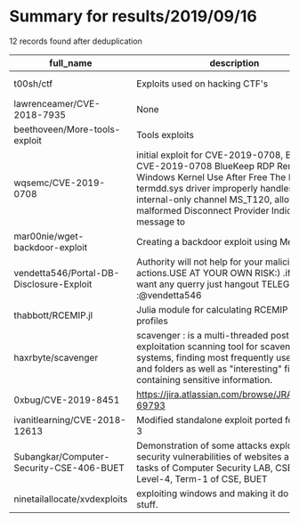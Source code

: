 
# Summary for results/2019/09/16
    
12 records found after deduplication

| full_name | description | html_url | matched_list | matched_count | pushed_at | size | stargazers_count | language | forks_count |
|------------------------------------------|------------------------------------------------------------------------------------------------------------------------------------------------------------------------------------------------------------------------------------------------------------------|-------------------------------------------------------------|-----------------------------------------------|-----------------|---------------------------|--------|--------------------|------------|---------------|
| t00sh/ctf | Exploits used on hacking CTF's | https://github.com/t00sh/ctf | ['exploit'] | 1 | 2019-09-16 11:11:17+00:00 | 883 | 31 | Perl | 20 |
| lawrenceamer/CVE-2018-7935 | None | https://github.com/lawrenceamer/CVE-2018-7935 | ['cve-2'] | 1 | 2019-09-16 05:55:39+00:00 | 7 | 2 | Python | 0 |
| beethoveen/More-tools-exploit | Tools exploits | https://github.com/beethoveen/More-tools-exploit | ['exploit'] | 1 | 2019-09-16 16:30:03+00:00 | 343 | 0 | PHP | 0 |
| wqsemc/CVE-2019-0708 | initial exploit for CVE-2019-0708, BlueKeep CVE-2019-0708 BlueKeep RDP Remote Windows Kernel Use After Free The RDP termdd.sys driver improperly handles binds to internal-only channel MS_T120, allowing a malformed Disconnect Provider Indication message to | https://github.com/wqsemc/CVE-2019-0708 | ['cve-2', 'exploit', 'remote code execution'] | 3 | 2019-09-16 10:35:57+00:00 | 6738 | 12 | Ruby | 5 |
| mar00nie/wget-backdoor-exploit | Creating a backdoor exploit using Metasploit | https://github.com/mar00nie/wget-backdoor-exploit | ['exploit'] | 1 | 2019-09-16 14:50:12+00:00 | 121585 | 0 | Python | 1 |
| vendetta546/Portal-DB-Disclosure-Exploit | Authority will not help for your malicious actions.USE AT YOUR OWN RISK:) .if YOU want any querry just hangout TELEGRAM :@vendetta546 | https://github.com/vendetta546/Portal-DB-Disclosure-Exploit | ['exploit'] | 1 | 2019-09-16 11:19:31+00:00 | 4 | 1 | Python | 0 |
| thabbott/RCEMIP.jl | Julia module for calculating RCEMIP standard profiles | https://github.com/thabbott/RCEMIP.jl | ['rce'] | 1 | 2019-09-16 02:18:20+00:00 | 17 | 0 | Julia | 0 |
| haxrbyte/scavenger | scavenger : is a multi-threaded post-exploitation scanning tool for scavenging systems, finding most frequently used files and folders as well as "interesting" files containing sensitive information. | https://github.com/haxrbyte/scavenger | ['exploit'] | 1 | 2019-09-16 13:22:43+00:00 | 6421 | 0 | Python | 0 |
| 0xbug/CVE-2019-8451 | https://jira.atlassian.com/browse/JRASERVER-69793 | https://github.com/0xbug/CVE-2019-8451 | ['cve-2'] | 1 | 2019-09-16 10:47:45+00:00 | 2 | 10 | | 2 |
| ivanitlearning/CVE-2018-12613 | Modified standalone exploit ported for Python 3 | https://github.com/ivanitlearning/CVE-2018-12613 | ['cve-2', 'exploit'] | 2 | 2019-09-16 14:04:00+00:00 | 21 | 1 | Python | 0 |
| Subangkar/Computer-Security-CSE-406-BUET | Demonstration of some attacks exploiting security vulnerabilities of websites and OSs as tasks of Computer Security LAB, CSE 406 in Level-4, Term-1 of CSE, BUET | https://github.com/Subangkar/Computer-Security-CSE-406-BUET | ['exploit'] | 1 | 2019-09-16 16:09:23+00:00 | 10050 | 1 | Python | 0 |
| ninetailallocate/xvdexploits | exploiting windows and making it do crazy stuff. | https://github.com/ninetailallocate/xvdexploits | ['exploit'] | 1 | 2019-09-16 22:02:42+00:00 | 0 | 0 | | 0 |
